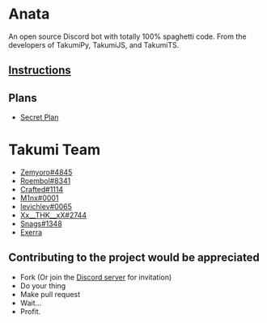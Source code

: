 # Anata
An open source Discord bot with totally 100% spaghetti code. From the developers of TakumiPy, TakumiJS, and TakumiTS.

## [Instructions](https://github.com/Zemyoro/Anata/wiki/Preparation)

## Plans
* [Secret Plan](https://www.youtube.com/watch?v=dQw4w9WgXcQ)

# Takumi Team

* [Zemyoro#4845](https://github.com/Zemyoro)
* [Roembol#8341](https://github.com/roembol2000)
* [Crafted#1114](https://github.com/CraftedVortex)
* [M1nx#0001](https://github.com/M1nxYT)
* [levichlev#0065](https://github.com/levichlev)
* [Xx__THK__xX#2744](https://github.com/ducanh2002123)
* [Snags#1348](https://github.com/Sangster-5)
* [Exerra](https://github.com/Exerra)

## Contributing to the project would be appreciated
* Fork (Or join the [Discord server](https://discord.gg/bjP8h28YyB) for invitation)
* Do your thing
* Make pull request
* Wait...
* Profit.
